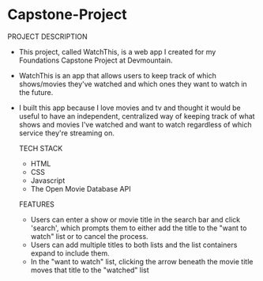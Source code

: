 # Capstone-Project

PROJECT DESCRIPTION
- This project, called WatchThis, is a web app I created for my Foundations Capstone Project at Devmountain.
- WatchThis is an app that allows users to keep track of which shows/movies they've watched and which ones they want to watch in the future.
- I built this app because I love movies and tv and thought it would be useful to have an independent, centralized way of keeping track of what shows and movies I've watched
  and want to watch regardless of which service they're streaming on.
  
  TECH STACK
  - HTML
  - CSS
  - Javascript
  - The Open Movie Database API
  
  FEATURES
  - Users can enter a show or movie title in the search bar and click 'search', which prompts them to either add the title to the "want to watch" list or to cancel the process.
  - Users can add multiple titles to both lists and the list containers expand to include them.
  - In the "want to watch" list, clicking the arrow beneath the movie title moves that title to the "watched" list
